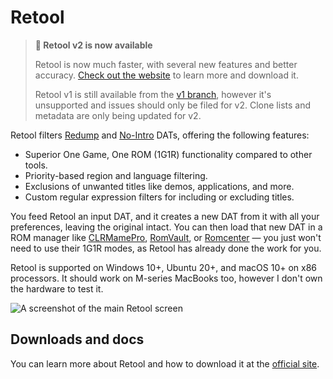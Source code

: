 # Retool

> **:mega: Retool v2 is now available**
>
> Retool is now much faster, with several new features and better accuracy.
[Check out the website](https://unexpectedpanda.github.io/retool) to learn more and
download it.
>
> Retool v1 is still available from the [v1 branch](https://github.com/unexpectedpanda/retool/tree/v1),
however it's unsupported and issues should only be filed for v2. Clone lists and metadata
are only being updated for v2.

Retool filters [Redump](http://redump.org/) and [No-Intro](https://www.no-intro.org/)
DATs, offering the following features:

* Superior One Game, One ROM (1G1R) functionality compared to other tools.
* Priority-based region and language filtering.
* Exclusions of unwanted titles like demos, applications, and more.
* Custom regular expression filters for including or excluding titles.

You feed Retool an input DAT, and it creates a new DAT from it with all your preferences,
leaving the original intact. You can then load that new DAT in a ROM manager
like [CLRMamePro](https://mamedev.emulab.it/clrmamepro/), [RomVault](https://www.romvault.com/),
or [Romcenter](https://www.romcenter.com/) &mdash; you just won't need to use their
1G1R modes, as Retool has already done the work for you.

Retool is supported on Windows 10+, Ubuntu 20+, and macOS 10+ on x86 processors. It should
work on M-series MacBooks too, however I don't own the hardware to test it.

![A screenshot of the main Retool screen](https://unexpectedpanda.github.io/retool/images/main-app.png)

## Downloads and docs

You can learn more about Retool and how to download it at the [official site](https://unexpectedpanda.github.io/retool/).




